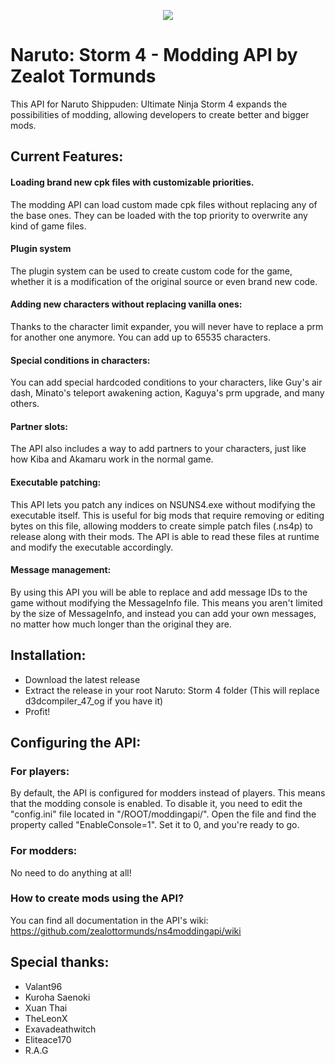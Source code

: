 <p align="center">
  <img src="https://i.imgur.com/NfJf6fi.png">
</p>

# Naruto: Storm 4 - Modding API by Zealot Tormunds

This API for Naruto Shippuden: Ultimate Ninja Storm 4 expands the possibilities of modding, allowing developers to create better and bigger mods.

## Current Features:
#### Loading brand new cpk files with customizable priorities.
The modding API can load custom made cpk files without replacing any of the base ones. They can be loaded with the top priority to overwrite any kind of game files.

#### Plugin system
The plugin system can be used to create custom code for the game, whether it is a modification of the original source or even brand new code.

#### Adding new characters without replacing vanilla ones:
Thanks to the character limit expander, you will never have to replace a prm for another one anymore. You can add up to 65535 characters.

#### Special conditions in characters:
You can add special hardcoded conditions to your characters, like Guy's air dash, Minato's teleport awakening action, Kaguya's prm upgrade, and many others.

#### Partner slots:
The API also includes a way to add partners to your characters, just like how Kiba and Akamaru work in the normal game.

#### Executable patching:
This API lets you patch any indices on NSUNS4.exe without modifying the executable itself. This is useful for big mods that require removing or editing bytes on this file, allowing modders to create simple patch files (.ns4p) to release along with their mods. The API is able to read these files at runtime and modify the executable accordingly.

#### Message management:
By using this API you will be able to replace and add message IDs to the game without modifying the MessageInfo file. This means you aren't limited by the size of MessageInfo, and instead you can add your own messages, no matter how much longer than the original they are.

## Installation:
- Download the latest release
- Extract the release in your root Naruto: Storm 4 folder (This will replace d3dcompiler_47_og if you have it)
- Profit!

## Configuring the API:
### For players:
By default, the API is configured for modders instead of players. This means that the modding console is enabled. To disable it, you need to edit the "config.ini" file located in "/ROOT/moddingapi/". Open the file and find the property called "EnableConsole=1". Set it to 0, and you're ready to go.

### For modders:
No need to do anything at all!

### How to create mods using the API?
You can find all documentation in the API's wiki: https://github.com/zealottormunds/ns4moddingapi/wiki

## Special thanks:
* Valant96
* Kuroha Saenoki
* Xuan Thai
* TheLeonX
* Exavadeathwitch
* Eliteace170
* R.A.G
